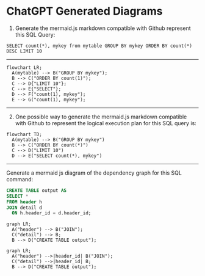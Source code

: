 
# ChatGPT Generated Diagrams

1. Generate the mermaid.js markdown compatible with Github represent this SQL Query: 

`SELECT count(*), mykey from mytable GROUP BY mykey ORDER BY count(*) DESC LIMIT 10`

---
```mermaid
flowchart LR;
  A(mytable) --> B("GROUP BY mykey");
  B --> C("ORDER BY count(1)");
  C --> D{"LIMIT 10"};
  C --> E{"SELECT"};
  D --> F("count(1), mykey");
  E --> G("count(1), mykey");
```
---
2. One possible way to generate the mermaid.js markdown compatible with Github to represent the logical execution plan for this SQL query is:
```mermaid
flowchart TD;
  A(mytable) --> B("GROUP BY mykey")
  B --> C("ORDER BY count(*)")
  C --> D("LIMIT 10")
  D --> E("SELECT count(*), mykey")
```
---
Generate a mermaid js diagram of the dependency graph for this SQL command:

```sql
CREATE TABLE output AS
SELECT * 
FROM header h
JOIN detail d
  ON h.header_id = d.header_id;
```

```mermaid
graph LR;
  A("header") --> B("JOIN");
  C("detail") --> B;
  B --> D("CREATE TABLE output");
```

```mermaid
graph LR;
  A("header") -->|header_id| B("JOIN");
  C("detail") -->|header_id| B;
  B --> D("CREATE TABLE output");
```

